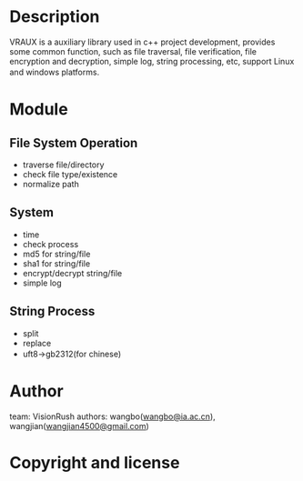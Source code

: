 # Description
VRAUX is a auxiliary library used in c++ project development, provides some common function, such as file traversal, file verification, file encryption and decryption, simple log, string processing, etc, support Linux and windows platforms.
　　
# Module
## File System Operation
* traverse file/directory
* check file type/existence
* normalize path

## System
* time
* check process
* md5 for string/file
* sha1 for string/file
* encrypt/decrypt string/file
* simple log

## String Process
* split
* replace
* uft8->gb2312(for chinese)
　　

# Author
team: VisionRush
authors: wangbo(wangbo@ia.ac.cn), wangjian(wangjian4500@gmail.com)

# Copyright and license
　　
